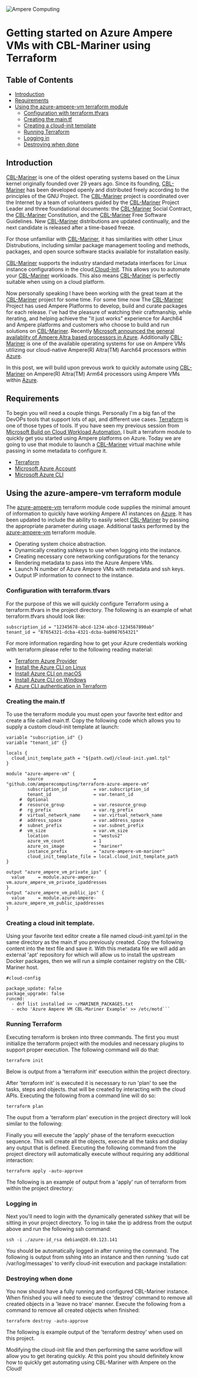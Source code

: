![Ampere Computing](https://avatars2.githubusercontent.com/u/34519842?s=400&u=1d29afaac44f477cbb0226139ec83f73faefe154&v=4)

# Getting started on Azure Ampere VMs with CBL-Mariner using Terraform

## Table of Contents
* [Introduction](#introduction)
* [Requirements](#requirements)
* [Using the azure-ampere-vm terraform module](#using-the-azure-ampere-vm-terraform-module)
  * [Configuration with terraform.tfvars](#configuration-with-terraformtfvars)
  * [Creating the main.tf](#creating-the-maintf)
  * [Creating a cloud-init template](#creating-a-cloud-init-template)
  * [Running Terraform](#running-terraform)
  * [Logging in](#logging-in)
  * [Destroying when done](#destroying-done)

## Introduction

[CBL-Mariner](https://github.com/microsoft/CBL-Mariner) is one of the oldest operating systems based on the Linux kernel originally founded over 29 years ago. Since its founding, [CBL-Mariner](https://github.com/microsoft/CBL-Mariner) has been developed openly and distributed freely according to the principles of the GNU Project. The [CBL-Mariner](https://github.com/microsoft/CBL-Mariner) project is coordinated over the Internet by a team of volunteers guided by the [CBL-Mariner](https://github.com/microsoft/CBL-Mariner) Project Leader and three foundational documents: the [CBL-Mariner](https://github.com/microsoft/CBL-Mariner) Social Contract, the [CBL-Mariner](https://github.com/microsoft/CBL-Mariner) Constitution, and the [CBL-Mariner](https://github.com/microsoft/CBL-Mariner) Free Software Guidelines. New [CBL-Mariner](https://github.com/microsoft/CBL-Mariner) distributions are updated continually, and the next candidate is released after a time-based freeze.

For those unfamiliar with [CBL-Mariner](https://github.com/microsoft/CBL-Mariner), it has similarities with other Linux Distrubutions, including similar package management tooling and methods, packages, and open source software stacks available for installation easily.

[CBL-Mariner](https://github.com/microsoft/CBL-Mariner) supports the industry standard metadata interfaces for Linux instance configurations in the cloud,[Cloud-Init](https://cloud-init.io). This allows you to automate your [CBL-Mariner](https://github.com/microsoft/CBL-Mariner) workloads. This also means [CBL-Mariner](https://github.com/microsoft/CBL-Mariner) is perfectly suitable when using on a cloud
platform.

Now personally speaking I have been working with the great team at the [CBL-Mariner](https://github.com/microsoft/CBL-Mariner) project for some time. For some time now The [CBL-Mariner](https://github.com/microsoft/CBL-Mariner) Project has used Ampere Platforms to develop, build and curate packages for each release. I've had the pleasure of watching their craftmanship, while iterating, and helping achieve the "it just works" experience for Aarch64 and Ampere platforms and customers who choose to build and run solutions on
[CBL-Mariner](https://github.com/microsoft/CBL-Mariner). Recently [Microsoft announced the general availablity of Ampere Altra based processors in Azure](https://azure.microsoft.com/en-us/blog/azure-virtual-machines-with-ampere-altra-arm-based-processors-generally-available/). Additionally [CBL-Mariner](https://github.com/microsoft/CBL-Mariner) is one of the available
operating systems for use on Ampere VMs utilizing our cloud-native Ampere(R) Altra(TM) Aarch64 processors within [Azure](https://azure.microsoft.com/en-us/).

In this post, we will build upon prevous work to quickly automate using [CBL-Mariner](https://github.com/microsoft/CBL-Mariner) on Ampere(R) Altra(TM) Arm64 processors using Ampere VMs within [Azure](https://azure.microsoft.com/en-us/).

## Requirements

To begin you will need a couple things. Personally I'm a big fan of the DevOPs tools that support lots of api, and different use cases. [Terraform](https://www.terraform.io/downloads.html) is one of those types of tools. If you have seen my previous session from [Microsoft Build on Cloud Workload
Automation](https://mybuild.microsoft.com/en-US/partners/64d2f9ef-c7dd-43f7-9ee7-85ba25934a06?wt.mc_id=FP_Ampere_blog_Corp#:~:text=cloud%20native%20workload%20automation), I built a terraform module to quickly get you started using Ampere
platforms on Azure. Today we are going to use that module to launch a [CBL-Mariner](https://github.com/microsoft/CBL-Mariner) virtual machine while passing in some metadata to configure it.

-   [Terraform](https://www.terraform.io/downloads.html)
-   [Microsoft Azure Account](https://azure.microsoft.com/en-us/)
-   [Microsoft Azure CLI](https://registry.terraform.io/providers/hashicorp/azurerm/latest/docs/guides/azure_cli)

## Using the azure-ampere-vm terraform module

The [azure-ampere-vm](https://github.com/amperecomputing/terraform-azure-ampere-vm) terraform module code supplies the minimal amount of information to
quickly have working Ampere A1 instances on [Azure](https://azure.microsoft.com). It has been updated to include the ability to easily select [CBL-Mariner](https://github.com/microsoft/CBL-Mariner) by passing the appropriate parameter during usage. Additional tasks performed by the [azure-ampere-vm](https://github.com/amperecomputing/terraform-azure-ampere-vm) terraform module.

-   Operating system choice abstraction.
-   Dynamically creating sshkeys to use when logging into the instance.
-   Creating necessary core networking configurations for the tenancy
-   Rendering metadata to pass into the Azure Ampere VMs.
-   Launch N number of Azure Ampere VMs with metadata and ssh keys.
-   Output IP information to connect to the instance.

### Configuration with terraform.tfvars

For the purpose of this we will quickly configure Terraform using a terraform.tfvars in the project directory. The following is an example of what terraform.tfvars should look like:

```
subscription_id = "12345678-abcd-1234-abcd-1234567890ab"
tenant_id = "87654321-dcba-4321-dcba-ba0987654321"
```

For more information regarding how to get your Azure credentials working with terraform please refer to the following reading material:

-   [Terraform Azure Provider](https://registry.terraform.io/providers/hashicorp/azurerm/latest/docs)
-   [Install the Azure CLI on Linux](https://docs.microsoft.com/en-us/cli/azure/install-azure-cli-linux?pivots=apt)
-   [Install Azure CLI on macOS](https://docs.microsoft.com/en-us/cli/azure/install-azure-cli-macos)
-   [Install Azure CLI on Windows](https://docs.microsoft.com/en-us/cli/azure/install-azure-cli-windows)
-   [Azure CLI authentication in Terraform](https://registry.terraform.io/providers/hashicorp/azurerm/latest/docs/guides/azure_cli)

### Creating the main.tf

To use the terraform module you must open your favorite text editor and create a file called main.tf. Copy the following code which allows you to supply a custom cloud-init template at launch:

```
variable "subscription_id" {}
variable "tenant_id" {}

locals {
  cloud_init_template_path = "${path.cwd}/cloud-init.yaml.tpl"
}

module "azure-ampere-vm" {
        source                   = "github.com/amperecomputing/terraform-azure-ampere-vm"  
        subscription_id          = var.subscription_id
        tenant_id                = var.tenant_id
     #  Optional
     #  resource_group           = var.resource_group
     #  rg_prefix                = var.rg_prefix
     #  virtual_network_name     = var.virtual_network_name
     #  address_space            = var.address_space
     #  subnet_prefix            = var.subnet_prefix
     #  vm_size                  = var.vm_size
        location                 = "westus2"
        azure_vm_count           = 1
        azure_os_image           = "mariner"
        instance_prefix          = "azure-ampere-vm-mariner"
        cloud_init_template_file = local.cloud_init_template_path
}

output "azure_ampere_vm_private_ips" {
  value     = module.azure-ampere-vm.azure_ampere_vm_private_ipaddresses
}
output "azure_ampere_vm_public_ips" {
  value     = module.azure-ampere-vm.azure_ampere_vm_public_ipaddresses
}
```

### Creating a cloud init template.

Using your favorite text editor create a file named cloud-init.yaml.tpl
in the same directory as the main.tf you previously created. Copy the
following content into the text file and save it. With this metadata
file we will add an external 'apt' repository for which will allow us to
install the upstream Docker packages, then we will run a simple
container registry on the CBL-Mariner host.

```
#cloud-config

package_update: false
package_upgrade: false
runcmd:
  - dnf list installed >> ~/MARINER_PACKAGES.txt
  - echo 'Azure Ampere VM CBL-Mariner Example' >> /etc/motd```
```

### Running Terraform

Executing terraform is broken into three commands. The first you must initialize the terraform project with the modules and necessary plugins
to support proper execution. The following command will do that:

```
terraform init
```

Below is output from a 'terraform init' execution within the project directory.

<script id="asciicast-522756" src="https://asciinema.org/a/522756.js" async data-autoplay="true" data-size="small" data-speed="2"></script>

After 'terraform init' is executed it is necessary to run 'plan' to see the tasks, steps and objects. that will be created by interacting with
the cloud APIs. Executing the following from a command line will do so:

```
terraform plan
```

The ouput from a 'terraform plan' execution in the project directory will look similar to the following:

<script id="asciicast-522757" src="https://asciinema.org/a/522757.js" async data-autoplay="true" data-size="small" data-speed="2"></script>

Finally you will execute the 'apply' phase of the terraform execuction sequence. This will create all the objects, execute all the tasks and
display any output that is defined. Executing the following command from the project directory will automatically execute without requiring any
additional interaction:

```
terraform apply -auto-approve
```

The following is an example of output from a 'apply' run of terraform from within the project directory:

<script id="asciicast-522758" src="https://asciinema.org/a/522758.js" async data-autoplay="true" data-size="small" data-speed="2"></script>

### Logging in

Next you'll need to login with the dynamically generated sshkey that will be sitting in your project directory. To log in take the ip address
from the output above and run the following ssh command:

```
ssh -i ./azure-id_rsa debian@20.69.123.141
```

You should be automatically logged in after running the command. The following is output from sshing into an instance and then running 'sudo
cat /var/log/messages' to verify cloud-init execution and package installation:

<script id="asciicast-522759" src="https://asciinema.org/a/522759.js" async data-autoplay="true" data-size="small" data-speed="2"></script>

### Destroying when done

You now should have a fully running and configured CBL-Mariner instance. When finished you will need to execute the 'destroy' command to remove all
created objects in a 'leave no trace' manner. Execute the following from a command to remove all created objects when finished:

```
terraform destroy -auto-approve
```
The following is example output of the 'terraform destroy' when used on this project.

<script id="asciicast-522760" src="https://asciinema.org/a/522760.js" async data-autoplay="true" data-size="small" data-speed="2"></script>

Modifying the cloud-init file and then performing the same workflow will allow you to get iterating quickly. At this point you should definitely
know how to quickly get automating using CBL-Mariner with Ampere on the Cloud!
